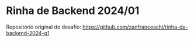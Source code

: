 # Rinha de Backend 2024/01
Repositório original do desafio: https://github.com/zanfranceschi/rinha-de-backend-2024-q1
